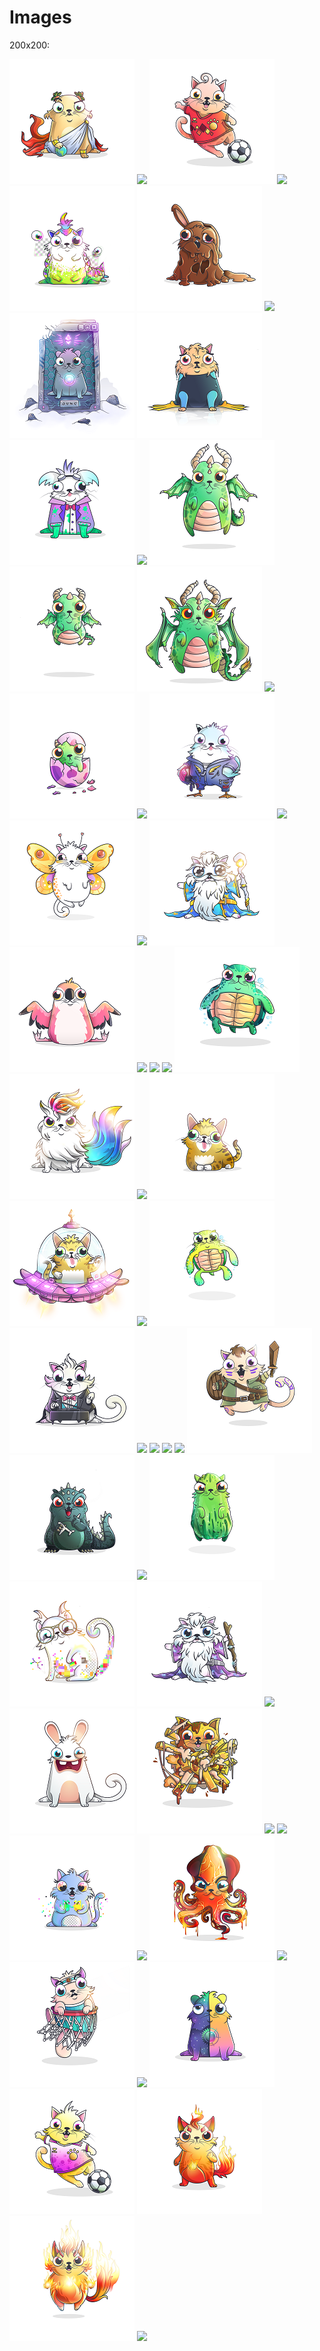 # Images

200x200:

![](200x200/fancy-atlas.png)
![](200x200/fancy-berry.png)
![](200x200/fancy-boot.png)
![](200x200/fancy-bugcat.png)
![](200x200/fancy-bugcatv2.png)
![](200x200/fancy-catbury.png)
![](200x200/fancy-cathena.png)
![](200x200/fancy-celestial-cyber-dimension.png)
![](200x200/fancy-chatplongeur.png)
![](200x200/fancy-docpurr.png)
![](200x200/fancy-dogcat.png)
![](200x200/fancy-draco.png)
![](200x200/fancy-dracojunior.png)
![](200x200/fancy-dracothemagnificent.png)
![](200x200/fancy-dracula.png)
![](200x200/fancy-dreggo.png)
![](200x200/fancy-ducat.png)
![](200x200/fancy-dukecat.png)
![](200x200/fancy-earnie.png)
![](200x200/fancy-flutterbee.png)
![](200x200/fancy-fortunecat.png)
![](200x200/fancy-furlin.png)
![](200x200/fancy-furrmingo.png)
![](200x200/fancy-genesis.png)
![](200x200/fancy-goldendogcat.png)
![](200x200/fancy-goldendragoncat.png)
![](200x200/fancy-honu.png)
![](200x200/fancy-kittypride.png)
![](200x200/fancy-knightkitty.png)
![](200x200/fancy-lilbub.png)
![](200x200/fancy-lilbubthemagicalspacecat.png)
![](200x200/fancy-liondance.png)
![](200x200/fancy-lulu.png)
![](200x200/fancy-meowstro.png)
![](200x200/fancy-misterpurrfect.png)
![](200x200/fancy-mistletoe.png)
![](200x200/fancy-mono-chan.png)
![](200x200/fancy-negato.png)
![](200x200/fancy-page.png)
![](200x200/fancy-pawzilla.png)
![](200x200/fancy-phuziqaat.png)
![](200x200/fancy-pickles.png)
![](200x200/fancy-purrity.png)
![](200x200/fancy-purrspero.png)
![](200x200/fancy-pussforprogress.png)
![](200x200/fancy-rabbidkitty.png)
![](200x200/fancy-raspoutine.png)
![](200x200/fancy-santaclaws.png)
![](200x200/fancy-schrödingerscat.png)
![](200x200/fancy-sheila-purren.png)
![](200x200/fancy-shipcat.png)
![](200x200/fancy-squiddlesworth.png)
![](200x200/fancy-stitches.png)
![](200x200/fancy-swish.png)
![](200x200/fancy-tabby.png)
![](200x200/fancy-vernon.png)
![](200x200/fancy-victoire.png)
![](200x200/fancy-vulcant.png)
![](200x200/fancy-vulcat.png)
![](200x200/fancy-yuricatsuki.png)
